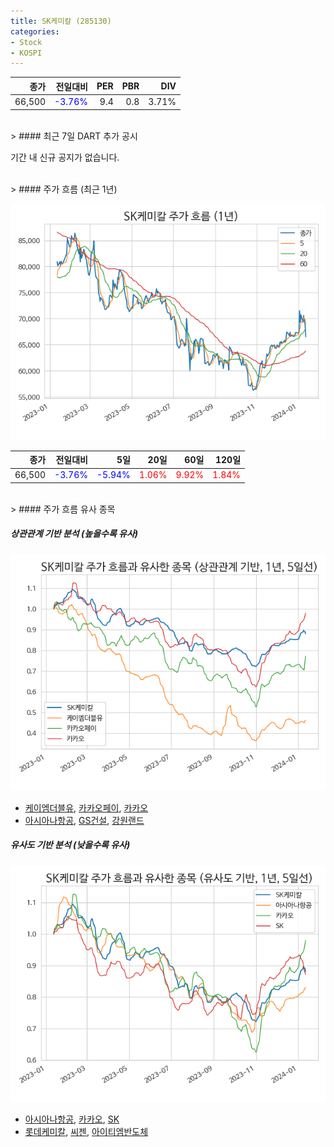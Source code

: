 ```yaml
---
title: SK케미칼 (285130)
categories:
- Stock
- KOSPI
---
```


|종가|전일대비|PER|PBR|DIV|
|---:|-------:|--:|--:|--:|
|66,500|<span style="color: blue">-3.76%</span>|9.4|0.8|3.71%|

<!-- more -->

<br>
> #### 최근 7일 DART 추가 공시

기간 내 신규 공지가 없습니다.

<br>
> #### 주가 흐름 (최근 1년)

![285130](/assets/images/stock/285130.png)

|종가|전일대비|5일|20일|60일|120일|
|---:|-------:|--:|---:|---:|----:|
|66,500|<span style="color: blue">-3.76%</span>|<span style="color: blue">-5.94%</span>|<span style="color: red">1.06%</span>|<span style="color: red">9.92%</span>|<span style="color: red">1.84%</span>|

<br>
> #### 주가 흐름 유사 종목

##### 상관관계 기반 분석 (높을수록 유사)
![285130](/assets/images/stock/285130_corr.png)
- [케이엠더블유](/032500/), [카카오페이](/377300/), [카카오](/035720/)
- [아시아나항공](/020560/), [GS건설](/006360/), [강원랜드](/035250/)

##### 유사도 기반 분석 (낮을수록 유사)
![285130](/assets/images/stock/285130_sim.png)
- [아시아나항공](/020560/), [카카오](/035720/), [SK](/034730/)
- [롯데케미칼](/011170/), [씨젠](/096530/), [아이티엠반도체](/084850/)